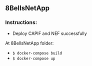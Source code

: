 ## 8BellsNetApp

### Instructions:

- Deploy CAPIF and NEF successfully

At 8BellsNetApp folder: 
- `$ docker-compose build`
- `$ docker-compose up`

